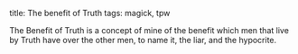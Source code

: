 title: The benefit of Truth
tags: magick, tpw

The Benefit of Truth is a concept of mine of the benefit which men that live by
Truth have over the other men, to name it, the liar, and the hypocrite.
